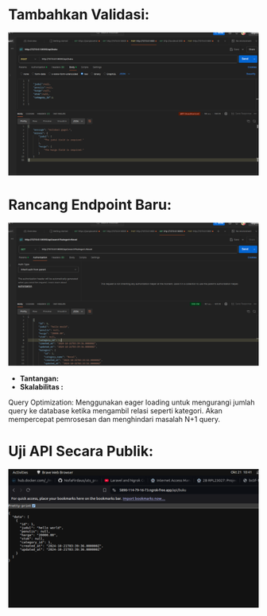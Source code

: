 # Tambahkan Validasi:
![alt text](image.png)

# Rancang Endpoint Baru:
![alt text](image-1.png)

- **Tantangan:**
- **Skalabilitas :**

Query Optimization: Menggunakan eager loading untuk mengurangi jumlah query ke database ketika mengambil relasi seperti kategori. Akan mempercepat pemrosesan dan menghindari masalah N+1 query.

# Uji API Secara Publik:
![alt text](image-2.png)
